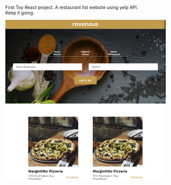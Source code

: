 First Toy React project. A restaurant list website using yelp API. 
<br>Keep it going. 

<img src="./site_look.png" />
